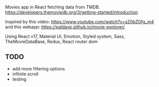 Movies app in React fetching data from TMDB.
https://developers.themoviedb.org/3/getting-started/introduction

Inspired by this video: https://www.youtube.com/watch?v=sZ0bZGfg_m4 and this webapp: https://paldave.github.io/movie-explorer/

Using React v17, Material UI, Emotion, Styled system, Sass, TheMovieDataBase, Redux, React router dom

## TODO

- add more filtering options
- infinite scroll
- testing
